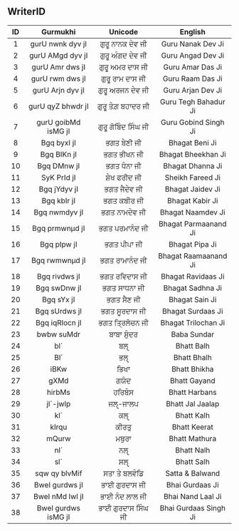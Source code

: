 ## WriterID

**ID**|**Gurmukhi**|**Unicode**|**English**
:-----:|:-----:|:-----:|:-----:
1|gurU nwnk dyv jI|ਗੁਰੂ ਨਾਨਕ ਦੇਵ ਜੀ|Guru Nanak Dev Ji
2|gurU AMgd dyv jI|ਗੁਰੂ ਅੰਗਦ ਦੇਵ ਜੀ|Guru Angad Dev Ji
3|gurU Amr dws jI|ਗੁਰੂ ਅਮਰ ਦਾਸ ਜੀ|Guru Amar Das Ji
4|gurU rwm dws jI|ਗੁਰੂ ਰਾਮ ਦਾਸ ਜੀ|Guru Raam Das Ji
5|gurU Arjn dyv jI|ਗੁਰੂ ਅਰਜਨ ਦੇਵ ਜੀ|Guru Arjan Dev Ji
6|gurU qyZ bhwdr jI|ਗੁਰੂ ਤੇਗ਼ ਬਹਾਦਰ ਜੀ|Guru Tegh Bahadur Ji
7|gurU goibMd isMG jI|ਗੁਰੂ ਗੋਬਿੰਦ ਸਿੰਘ ਜੀ|Guru Gobind Singh Ji
8|Bgq byxI jI|ਭਗਤ ਬੇਣੀ ਜੀ|Bhagat Beni Ji
9|Bgq BIKn jI|ਭਗਤ ਭੀਖਨ ਜੀ|Bhagat Bheekhan Ji
10|Bgq DMnw jI|ਭਗਤ ਧੰਨਾ ਜੀ|Bhagat Dhanna Ji
11|SyK PrId jI|ਸ਼ੇਖ ਫਰੀਦ ਜੀ|Sheikh Fareed Ji
12|Bgq jYdyv jI|ਭਗਤ ਜੈਦੇਵ ਜੀ|Bhagat Jaidev Ji
13|Bgq kbIr jI|ਭਗਤ ਕਬੀਰ ਜੀ|Bhagat Kabir Ji
14|Bgq nwmdyv jI|ਭਗਤ ਨਾਮਦੇਵ ਜੀ|Bhagat Naamdev Ji
15|Bgq prmwnµd jI|ਭਗਤ ਪਰਮਾਨੰਦ ਜੀ|Bhagat Parmaanand Ji
16|Bgq pIpw jI|ਭਗਤ ਪੀਪਾ ਜੀ|Bhagat Pipa Ji
17|Bgq rwmwnµd jI|ਭਗਤ ਰਾਮਾਨੰਦ ਜੀ|Bhagat Raamaanand Ji
18|Bgq rivdws jI|ਭਗਤ ਰਵਿਦਾਸ ਜੀ|Bhagat Ravidaas Ji
19|Bgq swDnw jI|ਭਗਤ ਸਾਧਨਾ ਜੀ|Bhagat Sadhna Ji
20|Bgq sYx jI|ਭਗਤ ਸੈਣ ਜੀ|Bhagat Sain Ji
21|Bgq sUrdws jI|ਭਗਤ ਸੂਰਦਾਸ ਜੀ|Bhagat Surdaas Ji
22|Bgq iqRlocn jI|ਭਗਤ ਤ੍ਰਿਲੋਚਨ ਜੀ|Bhagat Trilochan Ji
23|bwbw suMdr|ਬਾਬਾ ਸੁੰਦਰ|Baba Sundar
24|bl´|ਬਲੵ|Bhatt Balh
25|Bl´|ਭਲੵ|Bhatt Bhalh
26|iBKw|ਭਿਖਾ|Bhatt Bhikha
27|gXMd|ਗਯੰਦ|Bhatt Gayand
28|hirbMs|ਹਰਿਬੰਸ|Bhatt Harbans
29|jl´-jwlp|ਜਲੵ-ਜਾਲਪ|Bhatt Jal Jaalap
30|kl´|ਕਲੵ|Bhatt Kalh
31|kIrqu|ਕੀਰਤੁ|Bhatt Keerat
32|mQurw|ਮਥੁਰਾ|Bhatt Mathura
33|nl´|ਨਲੵ|Bhatt Nalh
34|sl´|ਸਲੵ|Bhatt Salh
35|sqw qy blvMif|ਸਤਾ ਤੇ ਬਲਵੰਡਿ|Satta & Balwand
36|BweI gurdws jI|ਭਾਈ ਗੁਰਦਾਸ ਜੀ|Bhai Gurdaas Ji
37|BweI nMd lwl jI|ਭਾਈ ਨੰਦ ਲਾਲ ਜੀ|Bhai Nand Laal Ji
38|BweI gurdws isMG jI|ਭਾਈ ਗੁਰਦਾਸ ਸਿੰਘ ਜੀ|Bhai Gurdaas Singh Ji
